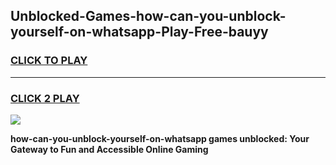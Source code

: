 
## Unblocked-Games-how-can-you-unblock-yourself-on-whatsapp-Play-Free-bauyy
<h3>
<a href="https://premium76.site?title=how-can-you-unblock-yourself-on-whatsapp&ref=10A">CLICK TO PLAY</a></h3>
<hr>

<h3>
<a href="https://premium76.site?title=how-can-you-unblock-yourself-on-whatsapp&ref=10A">CLICK 2 PLAY</a>
  
</h3>

<a href="https://premium76.site?title=how-can-you-unblock-yourself-on-whatsapp&ref=10A"><img src="https://clearcache.store/games.png"></a>


**how-can-you-unblock-yourself-on-whatsapp games unblocked: Your Gateway to Fun and Accessible Online Gaming**
